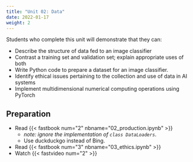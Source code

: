 ```yaml
---
title: "Unit 02: Data"
date: 2022-01-17
weight: 2
---
```


Students who complete this unit will demonstrate that they can:

- Describe the structure of data fed to an image classifier
- Contrast a training set and validation set; explain appropriate uses of both
- Write Python code to prepare a dataset for an image classifier.
- Identify ethical issues pertaining to the collection and use of data in AI systems
- Implement multidimensional numerical computing operations using PyTorch

## Preparation

- Read {{< fastbook num="2" nbname="02_production.ipynb" >}}
    - *note: ignore the implementation of `class DataLoaders`*.
    - Use duckduckgo instead of Bing.
- Read {{< fastbook num="3" nbname="03_ethics.ipynb" >}}
- Watch {{< fastvideo num="2" >}}

<!-- 
Activities
- Lab 2: basic fast.ai classifier
    - maybe also: wrangling practice, tensor practice (some early Fundamentals)
    - Review working with files in Python
    - List comprehensions etc.
- Homework 1: wrangle your own dataset (demonstrates that you understand the structure of an image dataset)

Discussion Forum:

- who has data on you? how much? what do you feel about that?

Midterm project milestone: summarize existing results, generate questions -->
